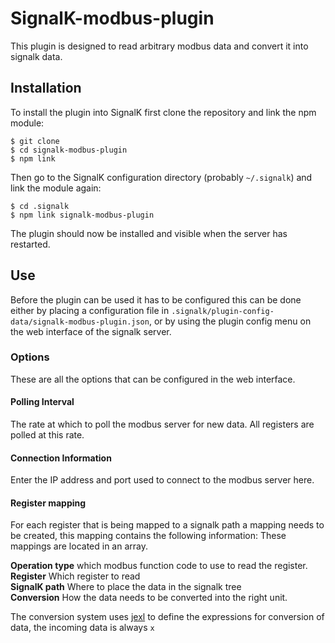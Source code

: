 # SignalK-modbus-plugin

This plugin is designed to read arbitrary modbus data and convert it into signalk data.

## Installation

To install the plugin into SignalK first clone the repository and link the npm module:

```
$ git clone
$ cd signalk-modbus-plugin
$ npm link
```

Then go to the SignalK configuration directory (probably `~/.signalk`)  and link the module again:

```
$ cd .signalk 
$ npm link signalk-modbus-plugin
```

The plugin should now be installed and visible when the server has restarted.


## Use

Before the plugin can be used it has to be configured this can be done either by placing a configuration file in `.signalk/plugin-config-data/signalk-modbus-plugin.json`, or by using the plugin config menu on the web interface of the signalk server.

### Options
These are all the options that can be configured in the web interface.

#### Polling Interval
The rate at which to poll the modbus server for new data. All registers are polled at this rate.

#### Connection Information
Enter the IP address and port used to connect to the modbus server here.

#### Register mapping
For each register that is being mapped to a signalk path a mapping needs to be created, this mapping contains the following information: These mappings are located in an array.

**Operation type** which modbus function code to use to read the register.  
**Register** Which register to read  
**SignalK path** Where to place the data in the signalk tree   
**Conversion** How the data needs to be converted into the right unit.  

The conversion system uses [jexl](https://github.com/TomFrost/jexl) to define the expressions for conversion of data, the incoming data is always `x`

